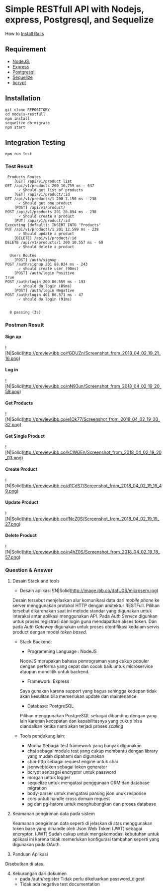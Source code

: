 # Simple RESTfull API with Nodejs, express, Postgresql, and Sequelize

How to [Install Rails](http://installrails.com/)
## Requirement
- [NodeJS](https://nodejs.org),
- [Express](https://expressjs.com)
- [Postgresql](https://www.postgresql.org/download),
- [Sequelize](http://docs.sequelizejs.com)
- [bcrypt](https://www.npmjs.com/package/bcrypt)


## Installation

```
git clone REPOSITORY
cd nodejs-restfull
npm install
sequelize db:migrate
npm start
```

## Integration Testing
```
npm run test
```

### Test Result
```
 Products Routes
    [GET] /api/v1/product list
GET /api/v1/products 200 10.759 ms - 647
      ✓ Should get list of products
    [GET] /api/v1/product/:id 
GET /api/v1/products/1 200 7.150 ms - 238
      ✓ Should get one product
    [POST] /api/v1/product/ 
POST /api/v1/products 201 20.894 ms - 238
      ✓ Should create a product
    [PUT] /api/v1/product/:id 
Executing (default): INSERT INTO "Products"
PUT /api/v1/products/1 201 12.599 ms - 238
      ✓ Should update a product
    [DELETE] /api/v1/product/:id 
DELETE /api/v1/products/1 200 10.557 ms - 60
      ✓ Should delete a product

  Users Routes
    [POST] /auth/signup
POST /auth/signup 201 88.024 ms - 243
      ✓ should create user (90ms)
    [POST] /auth/login Positive
true
POST /auth/login 200 86.559 ms - 193
      ✓ should do login (89ms)
    [POST] /auth/login Negative
POST /auth/login 401 86.571 ms - 47
      ✓ should do login (91ms)


  8 passing (3s)

```
### Postman Result
#### Sign up

![N|Solid(http://preview.ibb.co/fGDUZn/Screenshot_from_2018_04_02_19_21_16.png)

#### Log in

![N|Solid(http://preview.ibb.co/nN93un/Screenshot_from_2018_04_02_19_20_59.png)

#### Get Products

![N|Solid(http://preview.ibb.co/e1Ok77/Screenshot_from_2018_04_02_19_20_32.png)

#### Get Single Product

![N|Solid(http://preview.ibb.co/kCWGEn/Screenshot_from_2018_04_02_19_20_03.png)

#### Create Product

![N|Solid(http://preview.ibb.co/d1CdS7/Screenshot_from_2018_04_02_19_19_49.png)

#### Update Product

![N|Solid(http://preview.ibb.co/fNcZ0S/Screenshot_from_2018_04_02_19_19_27.png)

#### Delete Product
![N|Solid(http://preview.ibb.co/n4hZ0S/Screenshot_from_2018_04_02_19_18_57.png)


### Question & Answer
1. Desain Stack and tools
	- Desain aplikasi
	![N|Solid(http://image.ibb.co/dafU0S/microserv.jpg)
    
    Desain tersebut menjelaskan alur komunikasi data dari _mobile phone_ ke server menggunakan protokol HTTP dengan arsitektur RESTFull. Pilihan tersebut dikarenakan saat ini metode standar yang digunakan untuk interaksi antar aplikasi menggunakan API.
    Pada _Auth Service_ digunkan untuk proses registrasi dan login guna mendapatkan akses token. Dan pada _Auth Gateway_ digunakan untuk proses otentifikasi kedalam servis product dengan model _token based_.
    
    - Stack Backend:
    	- Programming Language : NodeJS
    	
        NodeJS merupakan bahasa pemrograman yang cukup populer dengan performa yang cepat dan cocok baik untuk microservice ataupun monolitik untuk backend.
    	- Framework: Express
    	
        Saya gunakan karena support yang bagus sehingga kedepan tidak akan kesulitan bila memerlukan update dan maintenance
      
    	- Database: PostgreSQL
    	
        Pilihan menggunakan PostgreSQL sebagai dibanding dengan yang lain karenan kecepatan dan kapabilitasnya yang cukup bisa diandalkan ketika nanti akan terjadi proses _scaling_
    	
     - Tools pendukung lain:
     	- Mocha Sebagai test framework yang banyak digunakan
     	- chai sebagai module test yang cukup membantu dengan library yang mudah dipahami dan digunakan
     	- chai-http sebagai request engine untuk chai
     	- jsonwebtoken sebagai token generator
     	- bcrypt senbagai encryptor untuk password
     	- morgan untuk logger
     	- sequelize untuk mengatasi penggunaan ORM dan database migration
     	- body-parser untuk mengatasi parsing json unuk response
     	- cors untuk handle cross domain request
     	- pg dan pg-hstore untuk menghubungkan dan proses database
     	
2. Keamanan pengiriman data pada sistem
	
    Keamanan pengiriman data seperti di jelaskan di atas menggunakan token base yang dihandle oleh Json Web Token (JWT) sebagai encryptor. (JWT) Sudah cukup untuk mengakomodasi kebutuhan untuk aplikasi ini karena tidak memerlukan konfigurasi tambahan seperti yang digunakan pada OAuth.
3. Panduan Aplikasi

Disebutkan di atas.

4. Kekurangan dari dokumen
	- pada /auth/register Tidak perlu dikeluarkan password_digest
	- Tidak ada negative test documentation